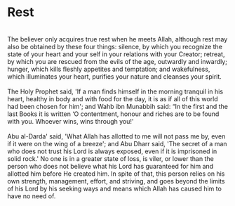 Rest
====

   
 The believer only acquires true rest when he meets Allah, although rest
may also be obtained by these four things: silence, by which you
recognize the state of your heart and your self in your relations with
your Creator; retreat, by which you are rescued from the evils of the
age, outwardly and inwardly; hunger, which kills fleshly appetites and
temptation; and wakefulness, which illuminates your heart, purifies your
nature and cleanses your spirit.  
    
 The Holy Prophet said, 'If a man finds himself in the morning tranquil
in his heart, healthy in body and with food for the day, it is as if all
of this world had been chosen for him'; and Wahb ibn Munabbih said: “In
the first and the last Books it is written ‘O contentment, honour and
riches are to be found with you. Whoever wins, wins through you!'  
    
 Abu al-Darda' said, 'What Allah has allotted to me will not pass me by,
even if it were on the wing of a breeze'; and Abu Dharr said, 'The
secret of a man who does not trust his Lord is always exposed, even if
it is imprisoned in solid rock.' No one is in a greater state of loss,
is viler, or lower than the person who does not believe what his Lord
has guaranteed for him and allotted him before He created him. In spite
of that, this person relies on his own strength, management, effort, and
striving, and goes beyond the limits of his Lord by his seeking ways and
means which Allah has caused him to have no need of.


